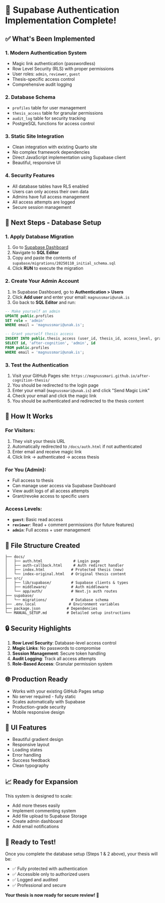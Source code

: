 # 🎉 Supabase Authentication Implementation Complete!

## ✅ What's Been Implemented

### 1. **Modern Authentication System**
- Magic link authentication (passwordless)
- Row Level Security (RLS) with proper permissions
- User roles: `admin`, `reviewer`, `guest`
- Thesis-specific access control
- Comprehensive audit logging

### 2. **Database Schema** 
- `profiles` table for user management
- `thesis_access` table for granular permissions
- `audit_log` table for security tracking
- PostgreSQL functions for access control

### 3. **Static Site Integration**
- Clean integration with existing Quarto site
- No complex framework dependencies
- Direct JavaScript implementation using Supabase client
- Beautiful, responsive UI

### 4. **Security Features**
- All database tables have RLS enabled
- Users can only access their own data
- Admins have full access management
- All access attempts are logged
- Secure session management

## 🚀 Next Steps - Database Setup

### 1. **Apply Database Migration**
1. Go to [Supabase Dashboard](https://supabase.com/dashboard/project/axjuevxjcestqhzdgjca)
2. Navigate to **SQL Editor**
3. Copy and paste the contents of `supabase/migrations/20250110_initial_schema.sql`
4. Click **RUN** to execute the migration

### 2. **Create Your Admin Account**
1. In Supabase Dashboard, go to **Authentication > Users**
2. Click **Add user** and enter your email: `magnussmari@unak.is`
3. Go back to **SQL Editor** and run:

```sql
-- Make yourself an admin
UPDATE public.profiles 
SET role = 'admin' 
WHERE email = 'magnussmari@unak.is';

-- Grant yourself thesis access
INSERT INTO public.thesis_access (user_id, thesis_id, access_level, granted_by)
SELECT id, 'after-cognition', 'admin', id
FROM public.profiles 
WHERE email = 'magnussmari@unak.is';
```

### 3. **Test the Authentication**
1. Visit your GitHub Pages site: `https://magnussmari.github.io/after-cognition-thesis/`
2. You should be redirected to the login page
3. Enter your email (`magnussmari@unak.is`) and click "Send Magic Link"
4. Check your email and click the magic link
5. You should be authenticated and redirected to the thesis content

## 🎯 How It Works

### **For Visitors:**
1. They visit your thesis URL
2. Automatically redirected to `/docs/auth.html` if not authenticated
3. Enter email and receive magic link
4. Click link → authenticated → access thesis

### **For You (Admin):**
- Full access to thesis
- Can manage user access via Supabase Dashboard
- View audit logs of all access attempts
- Grant/revoke access to specific users

### **Access Levels:**
- **`guest`**: Basic read access
- **`reviewer`**: Read + comment permissions (for future features)
- **`admin`**: Full access + user management

## 📁 File Structure Created

```
├── docs/
│   ├── auth.html              # Login page
│   ├── auth-callback.html     # Auth redirect handler
│   ├── index.html            # Protected thesis (new)
│   └── index-original.html   # Original thesis content
├── src/
│   ├── lib/supabase/         # Supabase clients & types
│   ├── middleware/           # Auth middleware
│   └── app/auth/             # Next.js auth routes
├── supabase/
│   └── migrations/           # Database schema
├── .env.local               # Environment variables
├── package.json            # Dependencies
└── MANUAL_SETUP.md         # Detailed setup instructions
```

## 🔒 Security Highlights

1. **Row Level Security**: Database-level access control
2. **Magic Links**: No passwords to compromise
3. **Session Management**: Secure token handling
4. **Audit Logging**: Track all access attempts
5. **Role-Based Access**: Granular permission system

## 🌐 Production Ready

- Works with your existing GitHub Pages setup
- No server required - fully static
- Scales automatically with Supabase
- Production-grade security
- Mobile responsive design

## 🎨 UI Features

- Beautiful gradient design
- Responsive layout
- Loading states
- Error handling
- Success feedback
- Clean typography

## 📈 Ready for Expansion

This system is designed to scale:
- Add more theses easily
- Implement commenting system
- Add file upload to Supabase Storage
- Create admin dashboard
- Add email notifications

## 🎉 Ready to Test!

Once you complete the database setup (Steps 1 & 2 above), your thesis will be:
- ✅ Fully protected with authentication
- ✅ Accessible only to authorized users
- ✅ Logged and audited
- ✅ Professional and secure

**Your thesis is now ready for secure review! 🚀**
